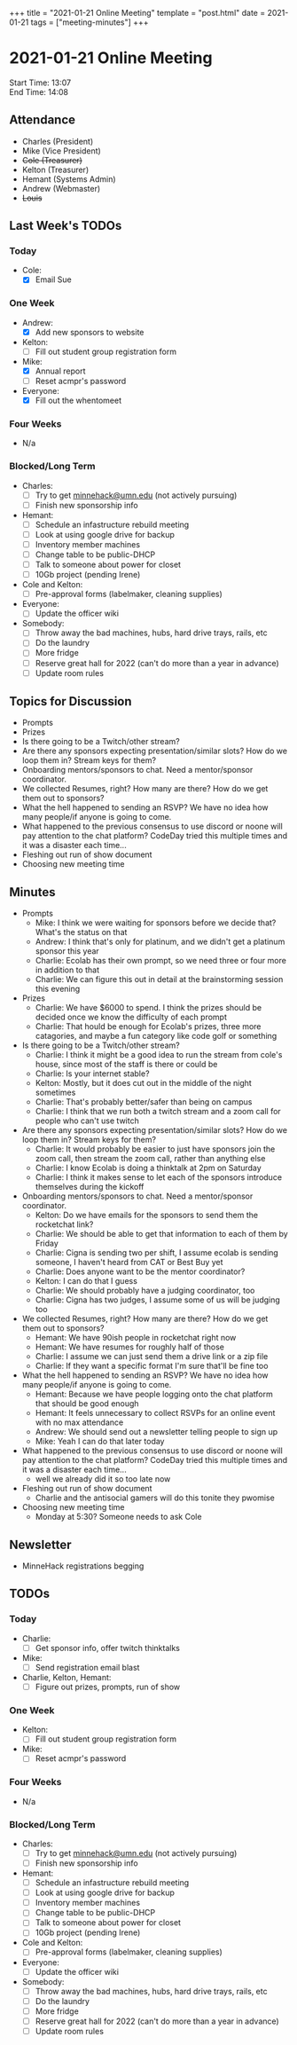 +++
title = "2021-01-21 Online Meeting"
template = "post.html"
date = 2021-01-21
tags = ["meeting-minutes"]
+++
# 2021-01-21 Online Meeting

Start Time: 13:07  
End Time:   14:08  

## Attendance
- Charles    (President)
- Mike       (Vice President)
- ~~Cole       (Treasurer)~~
- Kelton     (Treasurer)
- Hemant     (Systems Admin)
- Andrew     (Webmaster)
- ~~Louis~~

## Last Week's TODOs
### Today
- Cole:
  - [x] Email Sue
### One Week
- Andrew:
  - [x] Add new sponsors to website
- Kelton:
  - [ ] Fill out student group registration form
- Mike:
  - [x] Annual report
  - [ ] Reset acmpr's password
- Everyone:
  - [x] Fill out the whentomeet
### Four Weeks
- N/a
### Blocked/Long Term
- Charles:
  - [ ] Try to get minnehack@umn.edu (not actively pursuing)
  - [ ] Finish new sponsorship info
- Hemant:
  - [ ] Schedule an infastructure rebuild meeting
  - [ ] Look at using google drive for backup
  - [ ] Inventory member machines
  - [ ] Change table to be public-DHCP
  - [ ] Talk to someone about power for closet
  - [ ] 10Gb project (pending Irene)
- Cole and Kelton:
  - [ ] Pre-approval forms (labelmaker, cleaning supplies)
- Everyone:
  - [ ] Update the officer wiki
- Somebody:
  - [ ] Throw away the bad machines, hubs, hard drive trays, rails, etc
  - [ ] Do the laundry
  - [ ] More fridge
  - [ ] Reserve great hall for 2022 (can't do more than a year in advance)
  - [ ] Update room rules

## Topics for Discussion
- Prompts
- Prizes
- Is there going to be a Twitch/other stream?
- Are there any sponsors expecting presentation/similar slots? How do we loop them in? Stream keys for them?
- Onboarding mentors/sponsors to chat. Need a mentor/sponsor coordinator.
- We collected Resumes, right? How many are there? How do we get them out to sponsors?
- What the hell happened to sending an RSVP? We have no idea how many people/if anyone is going to come.
- What happened to the previous consensus to use discord or noone will pay attention to the chat platform? CodeDay tried this multiple times and it was a disaster each time...
- Fleshing out run of show document
- Choosing new meeting time

## Minutes
- Prompts
  - Mike: I think we were waiting for sponsors before we decide that? What's the status on that
  - Andrew: I think that's only for platinum, and we didn't get a platinum sponsor this year
  - Charlie: Ecolab has their own prompt, so we need three or four more in addition to that
  - Charlie: We can figure this out in detail at the brainstorming session this evening
- Prizes
  - Charlie: We have $6000 to spend. I think the prizes should be decided once we know the difficulty of each prompt
  - Charlie: That hould be enough for Ecolab's prizes, three more catagories, and maybe a fun category like code golf or something
- Is there going to be a Twitch/other stream?
  - Charlie: I think it might be a good idea to run the stream from cole's house, since most of the staff is there or could be
  - Charlie: Is your internet stable?
  - Kelton: Mostly, but it does cut out in the middle of the night sometimes
  - Charlie: That's probably better/safer than being on campus
  - Charlie: I think that we run both a twitch stream and a zoom call for people who can't use twitch
- Are there any sponsors expecting presentation/similar slots? How do we loop them in? Stream keys for them?
  - Charlie: It would probably be easier to just have sponsors join the zoom call, then stream the zoom call, rather than anything else
  - Charlie: I know Ecolab is doing a thinktalk at 2pm on Saturday
  - Charlie: I think it makes sense to let each of the sponsors introduce themselves during the kickoff
- Onboarding mentors/sponsors to chat. Need a mentor/sponsor coordinator.
  - Kelton: Do we have emails for the sponsors to send them the rocketchat link?
  - Charlie: We should be able to get that information to each of them by Friday
  - Charlie: Cigna is sending two per shift, I assume ecolab is sending someone, I haven't heard from CAT or Best Buy yet
  - Charlie: Does anyone want to be the mentor coordinator?
  - Kelton: I can do that I guess
  - Charlie: We should probably have a judging coordinator, too
  - Charlie: Cigna has two judges, I assume some of us will be judging too
- We collected Resumes, right? How many are there? How do we get them out to sponsors?
  - Hemant: We have 90ish people in rocketchat right now
  - Hemant: We have resumes for roughly half of those
  - Charlie: I assume we can just send them a drive link or a zip file
  - Charlie: If they want a specific format I'm sure that'll be fine too
- What the hell happened to sending an RSVP? We have no idea how many people/if anyone is going to come.
  - Hemant: Because we have people logging onto the chat platform that should be good enough
  - Hemant: It feels unnecessary to collect RSVPs for an online event with no max attendance
  - Andrew: We should send out a newsletter telling people to sign up
  - Mike: Yeah I can do that later today
- What happened to the previous consensus to use discord or noone will pay attention to the chat platform? CodeDay tried this multiple times and it was a disaster each time...
  - well we already did it so too late now
- Fleshing out run of show document
  - Charlie and the antisocial gamers will do this tonite they pwomise
- Choosing new meeting time
  - Monday at 5:30? Someone needs to ask Cole

## Newsletter
- MinneHack registrations begging

## TODOs
### Today
- Charlie:
  - [ ] Get sponsor info, offer twitch thinktalks
- Mike:
  - [ ] Send registration email blast
- Charlie, Kelton, Hemant:
  - [ ] Figure out prizes, prompts, run of show
### One Week
- Kelton:
  - [ ] Fill out student group registration form
- Mike:
  - [ ] Reset acmpr's password
### Four Weeks
- N/a
### Blocked/Long Term
- Charles:
  - [ ] Try to get minnehack@umn.edu (not actively pursuing)
  - [ ] Finish new sponsorship info
- Hemant:
  - [ ] Schedule an infastructure rebuild meeting
  - [ ] Look at using google drive for backup
  - [ ] Inventory member machines
  - [ ] Change table to be public-DHCP
  - [ ] Talk to someone about power for closet
  - [ ] 10Gb project (pending Irene)
- Cole and Kelton:
  - [ ] Pre-approval forms (labelmaker, cleaning supplies)
- Everyone:
  - [ ] Update the officer wiki
- Somebody:
  - [ ] Throw away the bad machines, hubs, hard drive trays, rails, etc
  - [ ] Do the laundry
  - [ ] More fridge
  - [ ] Reserve great hall for 2022 (can't do more than a year in advance)
  - [ ] Update room rules

